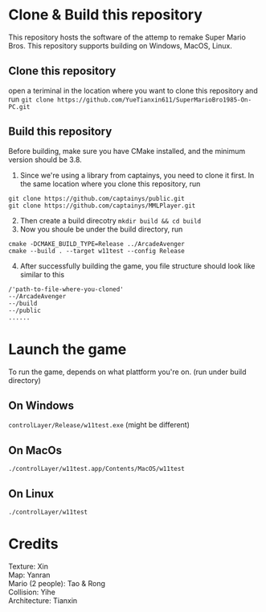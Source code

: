 # Clone & Build this repository
This repository hosts the software of the attemp to remake Super Mario Bros. This repository supports building on Windows, MacOS, Linux.

## Clone this repository
open a teriminal in the location where you want to clone this repository and run 
`git clone https://github.com/YueTianxin611/SuperMarioBro1985-On-PC.git`

## Build this repository
Before building, make sure you have CMake installed, and the minimum version should be 3.8.
1. Since we're using a library from captainys, you need to clone it first. In the same location where you clone this repository, run 
```
git clone https://github.com/captainys/public.git
git clone https://github.com/captainys/MMLPlayer.git
```
2. Then create a build direcotry 
`mkdir build && cd build`
3. Now you shoule be under the build directory, run
```
cmake -DCMAKE_BUILD_TYPE=Release ../ArcadeAvenger
cmake --build . --target w11test --config Release
```
4. After successfully building the game, you file structure should look like similar to this
```
/'path-to-file-where-you-cloned'
--/ArcadeAvenger
--/build
--/public
......
```

# Launch the game
To run the game, depends on what plattform you're on. (run under build directory)
## On Windows
`controlLayer/Release/w11test.exe` (might be different)
## On MacOs
`./controlLayer/w11test.app/Contents/MacOS/w11test`
## On Linux
`./controlLayer/w11test`


# Credits
Texture: Xin  
Map: Yanran    
Mario (2 people): Tao & Rong  
Collision: Yihe  
Architecture: Tianxin  
